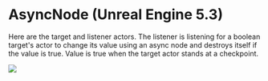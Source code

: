 # AsyncNode (Unreal Engine 5.3)

Here are the target and listener actors. The listener is listening for a boolean target's actor to change its value using an async node and destroys itself if the value is true.
Value is true when the target actor stands at a checkpoint.

<img src="https://imgur.com/a/Omp81ab">
